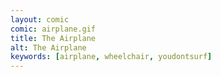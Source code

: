 ```yaml
---
layout: comic
comic: airplane.gif
title: The Airplane
alt: The Airplane
keywords: [airplane, wheelchair, youdontsurf]
---
```

